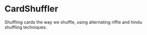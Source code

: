 CardShuffler
============

Shuffling cards the way we shuffle, using alternating riffle and hindu shuffling techniques.
